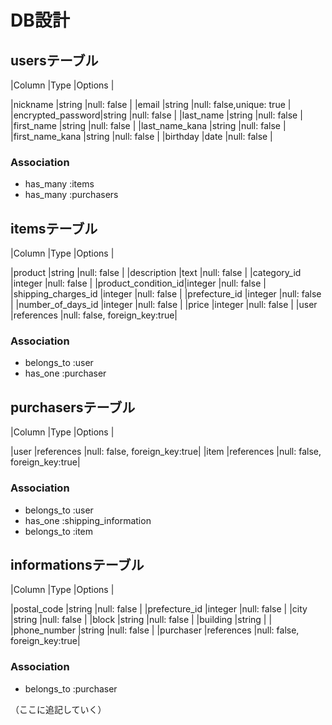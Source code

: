 # DB設計


## usersテーブル

|Column     |Type     |Options     |

|nickname          |string     |null: false     |
|email             |string     |null: false,unique: true    |
|encrypted_password|string     |null: false     |
|last_name         |string     |null: false     |
|first_name        |string     |null: false     |
|last_name_kana    |string     |null: false     |
|first_name_kana   |string     |null: false     |
|birthday          |date       |null: false     |


### Association

* has_many :items
* has_many :purchasers



## itemsテーブル

|Column      |Type     |Options     |

|product          |string       |null: false     |
|description      |text         |null: false     |
|category_id      |integer      |null: false     |
|product_condition_id|integer     |null: false     |
|shipping_charges_id |integer     |null: false     |
|prefecture_id       |integer     |null: false     |
|number_of_days_id   |integer       |null: false     |
|price               |integer      |null: false    |
|user              |references  |null: false, foreign_key:true|

### Association
* belongs_to :user
* has_one :purchaser

## purchasersテーブル

|Column     |Type     |Options     |

|user        |references  |null: false, foreign_key:true|
|item        |references  |null: false, foreign_key:true|

### Association
* belongs_to :user
* has_one :shipping_information
* belongs_to :item

## informationsテーブル

|Column     |Type     |Options     |

|postal_code      |string     |null: false     |
|prefecture_id    |integer     |null: false     |
|city            |string        |null: false     |
|block            |string        |null: false     |
|building         |string       |                |
|phone_number     |string     |null: false     |
|purchaser     |references  |null: false, foreign_key:true|

### Association
* belongs_to :purchaser

（ここに追記していく）
